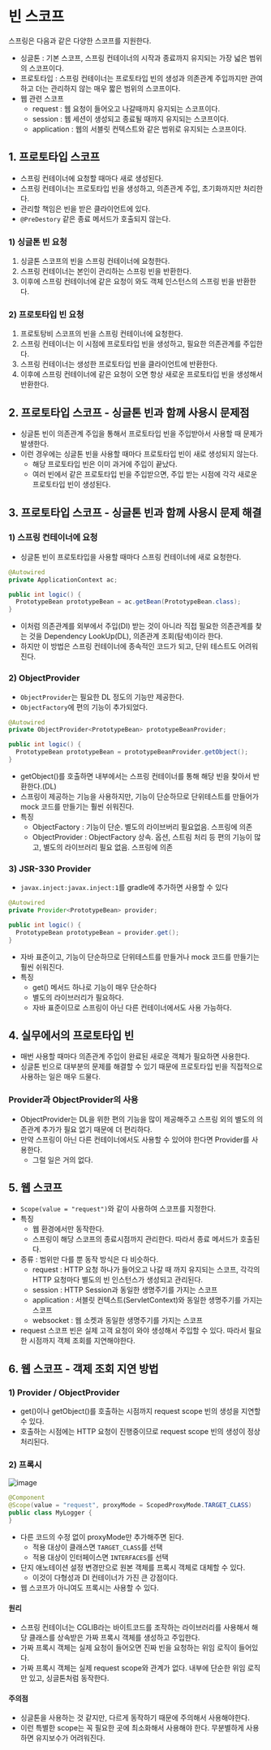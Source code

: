 # 빈 스코프

스프링은 다음과 같은 다양한 스코프를 지원한다.

- 싱글톤 : 기본 스코프, 스프링 컨테이너의 시작과 종료까지 유지되는 가장 넓은 범위의 스코프이다.
- 프로토타입 : 스프링 컨테이너는 프로토타입 빈의 생성과 의존관계 주입까지만 관여하고 더는 관리하지 않는 매우 짧은 범위의 스코프이다.
- 웹 관련 스코프
  - request : 웹 요청이 들어오고 나갈때까지 유지되는 스코프이다.
  - session : 웹 세션이 생성되고 종료될 때까지 유지되는 스코프이다.
  - application : 웹의 서블릿 컨텍스트와 같은 범위로 유지되는 스코프이다.

## 1. 프로토타입 스코프

- 스프링 컨테이너에 요청할 때마다 새로 생성된다.
- 스프링 컨테이너는 프로토타입 빈을 생성하고, 의존관계 주입, 초기화까지만 처리한다.
- 관리할 책임은 빈을 받은 클라이언트에 있다.
- `@PreDestory` 같은 종료 메서드가 호출되지 않는다.

### 1) 싱글톤 빈 요청

1. 싱글톤 스코프의 빈을 스프링 컨테이너에 요청한다.
2. 스프링 컨테이너는 본인이 관리하는 스프링 빈을 반환한다.
3. 이후에 스프링 컨테이너에 같은 요청이 와도 객체 인스턴스의 스프링 빈을 반환한다.

### 2) 프로토타입 빈 요청

1. 프로토탕비 스코프의 빈을 스프링 컨테이너에 요청한다.
2. 스프링 컨테이너는 이 시점에 프로토타입 빈을 생성하고, 필요한 의존관계를 주입한다.
3. 스프링 컨테이너는 생성한 프로토타입 빈을 클라이언트에 반환한다.
4. 이후에 스프링 컨테이너에 같은 요청이 오면 항상 새로운 프로토타입 빈을 생성해서 반환한다.

## 2. 프로토타입 스코프 - 싱글톤 빈과 함께 사용시 문제점

- 싱글톤 빈이 의존관계 주입을 통해서 프로토타입 빈을 주입받아서 사용할 때 문제가 발생한다.
- 이런 경우에는 싱글톤 빈을 사용할 때마다 프로토타입 빈이 새로 생성되지 않는다.
  - 해당 프로토타입 빈은 이미 과거에 주입이 끝났다.
  - 여러 빈에서 같은 프로토타입 빈을 주입받으면, 주입 받는 시점에 각각 새로운 프로토타입 빈이 생성된다.

## 3. 프로토타입 스코프 - 싱글톤 빈과 함께 사용시 문제 해결

### 1) 스프링 컨테이너에 요청

- 싱글톤 빈이 프로토타입을 사용할 때마다 스프링 컨테이너에 새로 요청한다.

```java
@Autowired
private ApplicationContext ac;

public int logic() {
  PrototypeBean prototypeBean = ac.getBean(PrototypeBean.class);
}
```

- 이처럼 의존관계를 외부에서 주입(DI) 받는 것이 아니라 직접 필요한 의존관계를 찾는 것을 Dependency LookUp(DL), 의존관계 조회(탐색)이라 한다.
- 하지만 이 방법은 스프링 컨테이너에 종속적인 코드가 되고, 단위 테스트도 어려워진다.

### 2) ObjectProvider

- `ObjectProvider`는 필요한 DL 정도의 기능만 제공한다.
- `ObjectFactory`에 편의 기능이 추가되었다.

```java
@Autowired
private ObjectProvider<PrototypeBean> prototypeBeanProvider;

public int logic() {
  PrototypeBean prototypeBean = prototypeBeanProvider.getObject();
}
```

- getObject()를 호출하면 내부에서는 스프링 컨테이너를 통해 해당 빈을 찾아서 반환한다.(DL)
- 스프링이 제공하는 기능을 사용하지만, 기능이 단순하므로 단위테스트를 만들어가 mock 코드를 만들기는 훨씬 쉬워진다.
- 특징
  - ObjectFactory : 기능이 단순. 별도의 라이브버리 필요없음. 스프링에 의존
  - ObjectProvider : ObjectFactory 상속. 옵션, 스트림 처리 등 편의 기능이 많고, 별도의 라이브러리 필요 없음. 스프링에 의존

### 3) JSR-330 Provider

- `javax.inject:javax.inject:1`를 gradle에 추가하면 사용할 수 있다

```java
@Autowired
private Provider<PrototypeBean> provider;

public int logic() {
  PrototypeBean prototypeBean = provider.get();
}
```

- 자바 표준이고, 기능이 단순하므로 단위테스트를 만들거나 mock 코드를 만들기는 훨씬 쉬워진다.
- 특징
  - get() 메서드 하나로 기능이 매우 단순하다
  - 별도의 라이브러리가 필요하다.
  - 자바 표준이므로 스프링이 아닌 다른 컨테이너에서도 사용 가능하다.

## 4. 실무에서의 프로토타입 빈

- 매번 사용할 때마다 의존관계 주입이 완료된 새로운 객체가 필요하면 사용한다.
- 싱글톤 빈으로 대부분의 문제를 해결할 수 있기 때문에 프로토타입 빈을 직접적으로 사용하는 일은 매우 드물다.

### Provider과 ObjectProvider의 사용

- ObjectProvider는 DL을 위한 편의 기능을 많이 제공해주고 스프링 외의 별도의 의존관계 추가가 필요 없기 때문에 더 편리하다.
- 만약 스프링이 아닌 다른 컨테이너에서도 사용할 수 있어야 한다면 Provider를 사용한다.
  - 그럴 일은 거의 없다.

## 5. 웹 스코프

- `Scope(value = "request")`와 같이 사용하여 스코프를 지정한다.
- 특징
  - 웹 환경에서만 동작한다.
  - 스프링이 해당 스코프의 종료시점까지 관리한다. 따라서 종료 메서드가 호출된다.
- 종류 : 범위만 다를 뿐 동작 방식은 다 비슷하다.
  - request : HTTP 요청 하나가 들어오고 나갈 때 까지 유지되는 스코프, 각각의 HTTP 요청마다 별도의 빈 인스턴스가 생성되고 관리된다.
  - session : HTTP Session과 동일한 생명주기를 가지는 스코프
  - application : 서블릿 컨텍스트(ServletContext)와 동일한 생명주기를 가지는 스코프
  - websocket : 웹 소켓과 동일한 생명주기를 가지는 스코프
- request 스코프 빈은 실제 고객 요청이 와야 생성해서 주입할 수 있다. 따라서 필요한 시점까지 객체 조회를 지연해야한다.

## 6. 웹 스코프 - 객제 조회 지연 방법

### 1) Provider / ObjectProvider

- get()이나 getObject()를 호출하는 시점까지 request scope 빈의 생성을 지연할 수 있다.
- 호출하는 시점에는 HTTP 요청이 진행중이므로 request scope 빈의 생성이 정상 처리된다.

### 2) 프록시

![image](https://user-images.githubusercontent.com/87891581/147850805-8a9be5e5-2bd8-48d6-96ee-8ee5917a7f3e.png)

```java
@Component
@Scope(value = "request", proxyMode = ScopedProxyMode.TARGET_CLASS)
public class MyLogger {
}
```

- 다른 코드의 수정 없이 proxyMode만 추가해주면 된다.
  - 적용 대상이 클래스면 `TARGET_CLASS`를 선택
  - 적용 대상이 인터페이스면 `INTERFACES`를 선택
- 단지 애노테이션 설정 변경만으로 원본 객체를 프록시 객체로 대체할 수 있다.
  - 이것이 다형성과 DI 컨테이너가 가진 큰 강점이다.
- 웹 스코프가 아니여도 프록시는 사용할 수 있다.

#### 원리

- 스프링 컨테이너는 CGLIB라는 바이트코드를 조작하는 라이브러리를 사용해서 해당 클래스를 상속받은 가짜 프록시 객체를 생성하고 주입한다.
- 가짜 프록시 객체는 실제 요청이 들어오면 진짜 빈을 요청하는 위임 로직이 들어있다.
- 가짜 프록시 객체는 실제 request scope와 관계가 없다. 내부에 단순한 위임 로직만 있고, 싱글톤처럼 동작한다.

#### 주의점

- 싱글톤을 사용하는 것 같지만, 다르게 동작하기 때문에 주의해서 사용해야한다.
- 이런 특별한 scope는 꼭 필요한 곳에 최소화해서 사용해야 한다.
  무분별하게 사용하면 유지보수가 어려워진다.
